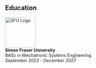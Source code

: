 ## Education

<img src="https://www.sfu.ca/favicon.ico" alt="SFU Logo" width="100" height="100" style="margin-right: 15px;" >
<div style="text-align: right;">
</div><strong>Simon Fraser University</strong><br>
BASc in Mechatronic Systems Engineering<br>
<em>September 2022 - December 2027</em>
</div>
